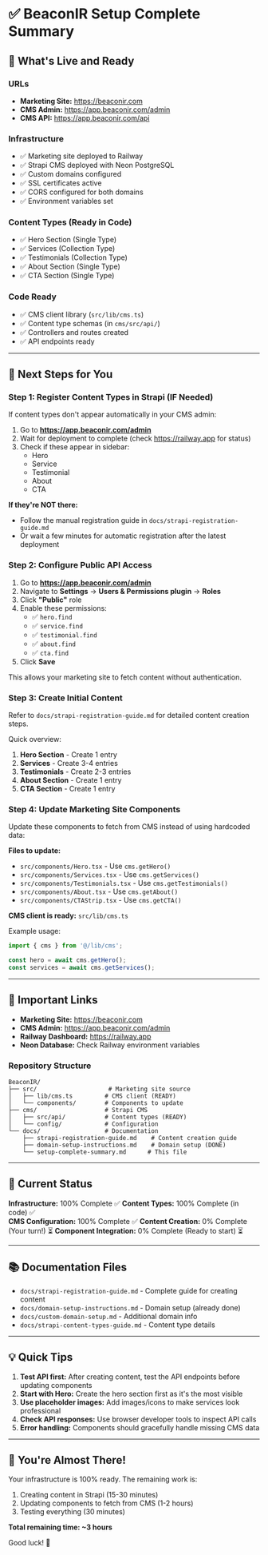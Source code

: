 # ✅ BeaconIR Setup Complete Summary

## 🎉 What's Live and Ready

### URLs
- **Marketing Site:** https://beaconir.com
- **CMS Admin:** https://app.beaconir.com/admin
- **CMS API:** https://app.beaconir.com/api

### Infrastructure
- ✅ Marketing site deployed to Railway
- ✅ Strapi CMS deployed with Neon PostgreSQL
- ✅ Custom domains configured
- ✅ SSL certificates active
- ✅ CORS configured for both domains
- ✅ Environment variables set

### Content Types (Ready in Code)
- ✅ Hero Section (Single Type)
- ✅ Services (Collection Type)
- ✅ Testimonials (Collection Type) 
- ✅ About Section (Single Type)
- ✅ CTA Section (Single Type)

### Code Ready
- ✅ CMS client library (`src/lib/cms.ts`)
- ✅ Content type schemas (in `cms/src/api/`)
- ✅ Controllers and routes created
- ✅ API endpoints ready

---

## 📝 Next Steps for You

### Step 1: Register Content Types in Strapi (IF Needed)

If content types don't appear automatically in your CMS admin:

1. Go to **https://app.beaconir.com/admin**
2. Wait for deployment to complete (check https://railway.app for status)
3. Check if these appear in sidebar:
   - Hero
   - Service
   - Testimonial
   - About
   - CTA

**If they're NOT there:**
- Follow the manual registration guide in `docs/strapi-registration-guide.md`
- Or wait a few minutes for automatic registration after the latest deployment

### Step 2: Configure Public API Access

1. Go to **https://app.beaconir.com/admin**
2. Navigate to **Settings** → **Users & Permissions plugin** → **Roles**
3. Click **"Public"** role
4. Enable these permissions:
   - ✅ `hero.find`
   - ✅ `service.find`
   - ✅ `testimonial.find`
   - ✅ `about.find`
   - ✅ `cta.find`
5. Click **Save**

This allows your marketing site to fetch content without authentication.

### Step 3: Create Initial Content

Refer to `docs/strapi-registration-guide.md` for detailed content creation steps.

Quick overview:
1. **Hero Section** - Create 1 entry
2. **Services** - Create 3-4 entries
3. **Testimonials** - Create 2-3 entries
4. **About Section** - Create 1 entry
5. **CTA Section** - Create 1 entry

### Step 4: Update Marketing Site Components

Update these components to fetch from CMS instead of using hardcoded data:

**Files to update:**
- `src/components/Hero.tsx` - Use `cms.getHero()`
- `src/components/Services.tsx` - Use `cms.getServices()`
- `src/components/Testimonials.tsx` - Use `cms.getTestimonials()`
- `src/components/About.tsx` - Use `cms.getAbout()`
- `src/components/CTAStrip.tsx` - Use `cms.getCTA()`

**CMS client is ready:** `src/lib/cms.ts`

Example usage:
```typescript
import { cms } from '@/lib/cms';

const hero = await cms.getHero();
const services = await cms.getServices();
```

---

## 🔗 Important Links

- **Marketing Site:** https://beaconir.com
- **CMS Admin:** https://app.beaconir.com/admin
- **Railway Dashboard:** https://railway.app
- **Neon Database:** Check Railway environment variables

### Repository Structure

```
BeaconIR/
├── src/                    # Marketing site source
│   ├── lib/cms.ts         # CMS client (READY)
│   └── components/        # Components to update
├── cms/                   # Strapi CMS
│   ├── src/api/           # Content types (READY)
│   └── config/            # Configuration
└── docs/                  # Documentation
    ├── strapi-registration-guide.md    # Content creation guide
    ├── domain-setup-instructions.md    # Domain setup (DONE)
    └── setup-complete-summary.md      # This file
```

---

## 🎯 Current Status

**Infrastructure:** 100% Complete ✅
**Content Types:** 100% Complete (in code) ✅  
**CMS Configuration:** 100% Complete ✅
**Content Creation:** 0% Complete (Your turn!) ⏳
**Component Integration:** 0% Complete (Ready to start) ⏳

---

## 📚 Documentation Files

- `docs/strapi-registration-guide.md` - Complete guide for creating content
- `docs/domain-setup-instructions.md` - Domain setup (already done)
- `docs/custom-domain-setup.md` - Additional domain info
- `docs/strapi-content-types-guide.md` - Content type details

---

## 💡 Quick Tips

1. **Test API first:** After creating content, test the API endpoints before updating components
2. **Start with Hero:** Create the hero section first as it's the most visible
3. **Use placeholder images:** Add images/icons to make services look professional
4. **Check API responses:** Use browser developer tools to inspect API calls
5. **Error handling:** Components should gracefully handle missing CMS data

---

## 🚀 You're Almost There!

Your infrastructure is 100% ready. The remaining work is:
1. Creating content in Strapi (15-30 minutes)
2. Updating components to fetch from CMS (1-2 hours)
3. Testing everything (30 minutes)

**Total remaining time: ~3 hours**

Good luck! 🎉

